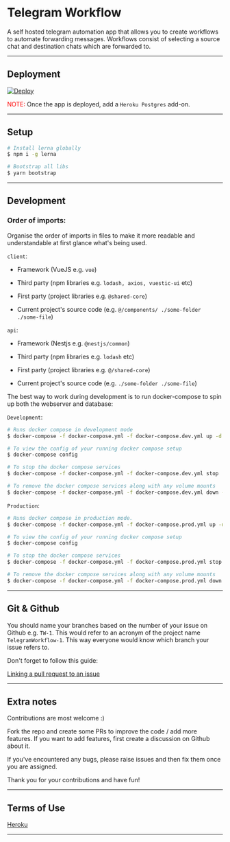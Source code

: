 # Telegram Workflow

A self hosted telegram automation app that allows you to create workflows to automate forwarding messages. Workflows consist of selecting a source chat and destination chats which are forwarded to.

---

## Deployment

<a href="https://heroku.com/deploy?template=https://github.com/m-t-a97/telegram-workflow">
  <img src="https://www.herokucdn.com/deploy/button.svg" alt="Deploy">
</a>

<br />

<span style="color: red">NOTE:</span> Once the app is deployed, add a `Heroku Postgres` add-on.

---

## Setup

```bash
# Install lerna globally
$ npm i -g lerna

# Bootstrap all libs
$ yarn bootstrap
```

---

## Development

### Order of imports:

Organise the order of imports in files to make it more readable and understandable at first glance what's being used.

`client`:

- Framework (VueJS e.g. `vue`)

- Third party (npm libraries e.g. `lodash, axios, vuestic-ui` etc)

- First party (project libraries e.g. `@shared-core`)

- Current project's source code (e.g. `@/components/ ./some-folder ./some-file`)

`api`:

- Framework (Nestjs e.g. `@nestjs/common`)

- Third party (npm libraries e.g. `lodash` etc)

- First party (project libraries e.g. `@/shared-core`)

- Current project's source code (e.g. `./some-folder ./some-file`)

The best way to work during development is to run docker-compose to spin up both the webserver and database:

`Development`:

```bash
# Runs docker compose in development mode
$ docker-compose -f docker-compose.yml -f docker-compose.dev.yml up -d

# To view the config of your running docker compose setup
$ docker-compose config

# To stop the docker compose services
$ docker-compose -f docker-compose.yml -f docker-compose.dev.yml stop

# To remove the docker compose services along with any volume mounts
$ docker-compose -f docker-compose.yml -f docker-compose.dev.yml down -v
```

`Production`:

```bash
# Runs docker compose in production mode.
$ docker-compose -f docker-compose.yml -f docker-compose.prod.yml up -d

# To view the config of your running docker compose setup
$ docker-compose config

# To stop the docker compose services
$ docker-compose -f docker-compose.yml -f docker-compose.prod.yml stop

# To remove the docker compose services along with any volume mounts
$ docker-compose -f docker-compose.yml -f docker-compose.prod.yml down -v
```

---

## Git & Github

You should name your branches based on the number of your issue on Github e.g. `TW-1`. This would refer to an acronym of the project name `TelegramWorkflow-1`. This way everyone would know which branch your issue refers to.

Don't forget to follow this guide:

[Linking a pull request to an issue](https://docs.github.com/en/issues/tracking-your-work-with-issues/linking-a-pull-request-to-an-issue#linking-a-pull-request-to-an-issue-using-a-keyword)

---

## Extra notes

Contributions are most welcome :)

Fork the repo and create some PRs to improve the code / add more features. If you want to add features, first create a discussion on Github about it.

If you've encountered any bugs, please raise issues and then fix them once you are assigned.

Thank you for your contributions and have fun!

---

## Terms of Use

[Heroku](https://www.heroku.com/policy/heroku-elements-terms)

---
